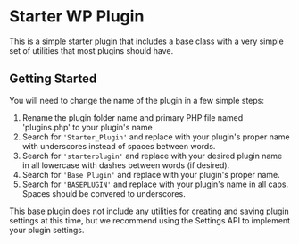 Starter WP Plugin
====================

This is a simple starter plugin that includes a base class with a very simple set of utilities that most plugins should have.

Getting Started
---------------

You will need to change the name of the plugin in a few simple steps:

1. Rename the plugin folder name and primary PHP file named 'plugins.php' to your plugin's name
2. Search for `'Starter_Plugin'` and replace with your plugin's proper name with underscores instead of spaces between words.
3. Search for `'starterplugin'` and replace with your desired plugin name in all lowercase with dashes between words (if desired).
4. Search for `'Base Plugin'` and replace with your plugin's proper name.
5. Search for `'BASEPLUGIN'` and replace with your plugin's name in all caps. Spaces should be convered to underscores.

This base plugin does not include any utilities for creating and saving plugin settings at this time, but we recommend using the Settings API to implement your plugin settings.
